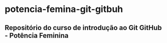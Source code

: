 # potencia-femina-git-gitbuh
## Repositório do curso de introdução ao Git GitHub - Potência Feminina
